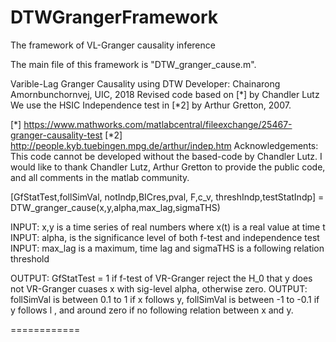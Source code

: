 

# DTWGrangerFramework

The framework of VL-Granger causality inference

The main file of this framework is "DTW_granger_cause.m".

Varible-Lag Granger Causality using DTW
Developer: Chainarong Amornbunchornvej, UIC, 2018
Revised code based on [*] by Chandler Lutz
We use the HSIC Independence test in [*2] by Arthur Gretton, 2007.

[*] https://www.mathworks.com/matlabcentral/fileexchange/25467-granger-causality-test
[*2] http://people.kyb.tuebingen.mpg.de/arthur/indep.htm
 Acknowledgements:
   This code cannot be developed without the based-code by Chandler Lutz.
   I would like to thank Chandler Lutz, Arthur Gretton to provide the public code, 
   and all comments in the matlab community.

 [GfStatTest,follSimVal, notIndp,BICres,pval, F,c_v, threshIndp,testStatIndp] = DTW_granger_cause(x,y,alpha,max_lag,sigmaTHS)
 
 INPUT: x,y is a time series of real numbers where x(t) is a real value at time t
 INPUT: alpha, is the significance level of both f-test and independence test
 INPUT: max_lag is a maximum, time lag and sigmaTHS is a following relation threshold
 
 OUTPUT: GfStatTest = 1 if f-test of VR-Granger reject the H_0 that y does not VR-Granger cuases x with sig-level alpha, otherwise zero.
 OUTPUT: follSimVal is between 0.1 to 1 if x follows y,  follSimVal is between -1 to -0.1 if y follows l , and around zero if no following
 relation between x and y.

============
